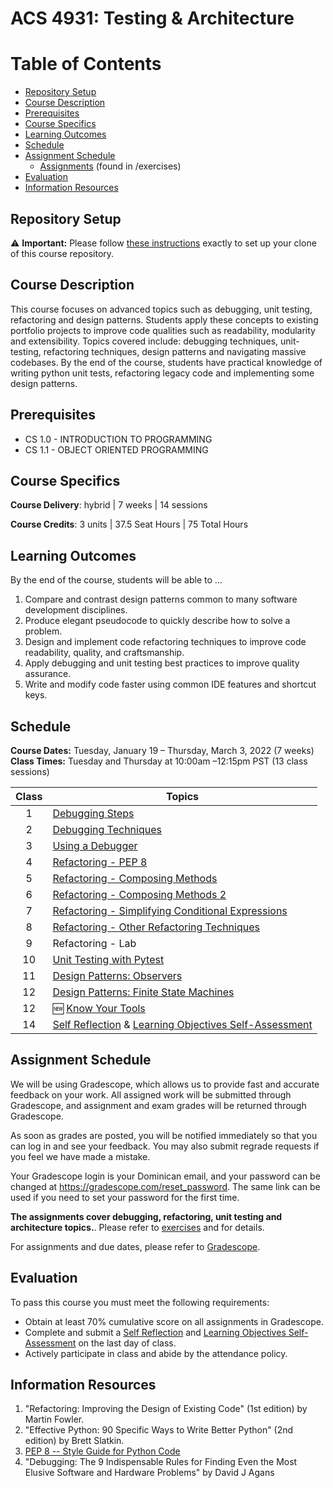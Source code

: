 # ACS 4931: Testing & Architecture

# Table of Contents
  - [Repository Setup](#repository-setup)
  - [Course Description](#course-description)
  - [Prerequisites](#prerequisites)
  - [Course Specifics](#course-specifics)
  - [Learning Outcomes](#learning-outcomes)
  - [Schedule](#schedule)
  - [Assignment Schedule](#assignment-schedule)
    - [Assignments](exercises/README.md) (found in /exercises)
  - [Evaluation](#evaluation)
  - [Information Resources](#information-resources)

## Repository Setup

:warning: **Important:** Please follow [these instructions](Setup.md) exactly to set up your clone of this course repository.

## Course Description

This course focuses on advanced topics such as debugging, unit testing, refactoring and design patterns. Students apply these concepts to existing portfolio projects to improve code qualities such as readability, modularity and extensibility. Topics covered include: debugging techniques, unit-testing, refactoring techniques, design patterns and navigating massive codebases. By the end of the course, students have practical knowledge of writing python unit tests, refactoring legacy code and implementing some design patterns.

## Prerequisites

- CS 1.0 - INTRODUCTION TO PROGRAMMING
- CS 1.1 - OBJECT ORIENTED PROGRAMMING

## Course Specifics

**Course Delivery**: hybrid | 7 weeks | 14 sessions

**Course Credits**: 3 units | 37.5 Seat Hours | 75 Total Hours

## Learning Outcomes

By the end of the course, students will be able to ...

1. Compare and contrast design patterns common to many software development disciplines.
1. Produce elegant pseudocode to quickly describe how to solve a problem.
1. Design and implement code refactoring techniques to improve code readability, quality, and craftsmanship.
1. Apply debugging and unit testing best practices to improve quality assurance.
1. Write and modify code faster using common IDE features and shortcut keys.

## Schedule

**Course Dates:** Tuesday, January 19 – Thursday, March 3, 2022 (7 weeks)<br>
**Class Times:** Tuesday and Thursday at 10:00am –12:15pm PST (13 class sessions)

| Class | Topics                                                    |
| :---: | --------------------------------------------------------- |
|   1   | [Debugging Steps]                                         |
|   2   | [Debugging Techniques]                                    |
|   3   | [Using a Debugger]                                        |
|   4   | [Refactoring - PEP 8]                                     |
|   5   | [Refactoring - Composing Methods]                         |
|   6   | [Refactoring -  Composing Methods 2]                      |
|   7   | [Refactoring - Simplifying Conditional Expressions]       |
|   8   | [Refactoring - Other Refactoring Techniques]              |
|   9   | Refactoring  - Lab                                        |
|  10   | [Unit Testing with Pytest]                                |
|  11   | [Design Patterns: Observers]                              |
|  12   | [Design Patterns: Finite State Machines]                  |
|  12   | 🆕  [Know Your Tools]                                      |
|  14   | [Self Reflection] & [Learning Objectives Self-Assessment] |  |


## Assignment Schedule

We will be using Gradescope, which allows us to provide fast and accurate feedback on your work. All assigned work will be submitted through Gradescope, and assignment and exam grades will be returned through Gradescope.

As soon as grades are posted, you will be notified immediately so that you can log in and see your feedback. You may also submit regrade requests if you feel we have made a mistake.

Your Gradescope login is your Dominican email, and your password can be changed at https://gradescope.com/reset_password. The same link can be used if you need to set your password for the first time.

**The assignments cover debugging, refactoring, unit testing and architecture topics.**. Please refer to [exercises](/Exercises/README.md) and for details.

For assignments and due dates, please refer to [Gradescope](https://www.gradescope.com).

## Evaluation

To pass this course you must meet the following requirements:

- Obtain at least 70% cumulative score on all assignments in Gradescope.
- Complete and submit a [Self Reflection] and [Learning Objectives Self-Assessment] on the last day of class.
- Actively participate in class and abide by the attendance policy.

## Information Resources

1. "Refactoring: Improving the Design of Existing Code" (1st edition) by Martin Fowler.
1. "Effective Python: 90 Specific Ways to Write Better Python" (2nd edition) by Brett Slatkin.
1. [PEP 8 -- Style Guide for Python Code](https://www.python.org/dev/peps/pep-0008/)
1. "Debugging: The 9 Indispensable Rules for Finding Even the Most Elusive Software and Hardware Problems" by  David J Agans


[Debugging Steps]: https://docs.google.com/presentation/d/1xBAFUqFhnP7nPlv1jpEDoTKj7pJfKz3hceGqBj-vIaQ/edit?usp=sharing
[Debugging Techniques]: https://docs.google.com/presentation/d/1cbpF_nOeNa6jkCm31C87SYG_s1HatExg5EoqqEiC_xg/edit?usp=sharing
[Using a Debugger]: https://docs.google.com/presentation/d/1HR5eBRIePQCfLcP7CUfisZo1lytHIfkNL7KLTAYyCcs/edit?usp=sharing
[Refactoring - PEP 8]: https://docs.google.com/presentation/d/1a-9UNgFIFeg1lX6EVYYHGIF5a22zUkduhXXEXlNnEFE/edit?usp=sharing
[Refactoring - Composing Methods]: https://docs.google.com/presentation/d/1l3KUFlhgG5Bo0cS0CEQNfm4gT6qv1KW8YRQ2wh3u1i0/edit?usp=sharing
[Refactoring -  Composing Methods 2]: https://docs.google.com/presentation/d/1LRt-1pcpzWxHEVv4zFHRgVPGAJZ-WUQUPcr0Qje4FKI/edit?usp=sharing
[Refactoring - Other Refactoring Techniques]: https://docs.google.com/presentation/d/1L_6ZPOEO6EcfHU-RqwY9czebkXbw6nW-7_gz5mxhsNY/edit?usp=sharing
[Refactoring - Simplifying Conditional Expressions]: https://docs.google.com/presentation/d/1T5AUbdwKxXbVuCt9bAbdkmhK4GMd1oO0eHKhToi49Ps/edit?usp=sharing
[Unit Testing with Pytest]: https://github.com/Tech-at-DU/ACS-4931-Testing-and-Architecture/tree/master/lab/pytest
[Design Patterns: Observers]: https://docs.google.com/document/d/11NclaPbHs4dRFzxIYtGprQrvHo6s2AM8jOflb9HOXVo/edit?usp=sharing
[Design Patterns: Finite State Machines]: https://docs.google.com/document/d/1QdwqSWXvto7mLPsLfsT37E0cNjpOouvNuI3gyVIHQM8/edit?usp=sharing
[Self Reflection]: Assignments/Reflective-Best-Self.md
[Know Your Tools]: Lessons/KnowYourTools.md
[Learning Objectives Self-Assessment]: https://www.gradescope.com/courses/351975/assignments/1829240
